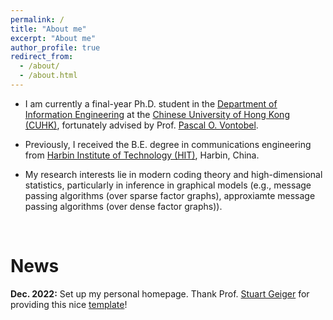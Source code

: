 ```yaml
---
permalink: /
title: "About me"
excerpt: "About me"
author_profile: true
redirect_from: 
  - /about/
  - /about.html
---
```


* I am currently a final-year Ph.D. student in the [Department of Information Engineering](https://www.ie.cuhk.edu.hk/main/index.shtml) at the [Chinese University of Hong Kong (CUHK)](https://cuhk.edu.hk/english/index.html), fortunately advised by Prof. [Pascal O. Vontobel](https://sites.google.com/site/pascalvontobel/). 

* Previously, I received the B.E. degree in communications engineering from [Harbin Institute of Technology (HIT)](http://en.hit.edu.cn/), Harbin, China.

* My research interests lie in modern coding theory and high-dimensional statistics, particularly in inference in graphical models (e.g., message passing algorithms (over sparse factor graphs), approxiamte message passing algorithms (over dense factor graphs)).

<br />

News
=====
**Dec. 2022:** Set up my personal homepage. Thank Prof. [Stuart Geiger](https://stuartgeiger.com/) for providing this nice [template](https://academicpages.github.io/)!


<!-- <script type="text/javascript" id="clustrmaps" src="//clustrmaps.com/map_v2.js?d=e-VNViToF7b8UTXUwpUCeShGxls-0x06T0RDOH1SOvA&cl=ffffff&w=a"></script> -->

<script type='text/javascript' id='clustrmaps' src='//cdn.clustrmaps.com/map_v2.js?cl=ffffff&w=a&t=n&d=e-VNViToF7b8UTXUwpUCeShGxls-0x06T0RDOH1SOvA'></script>